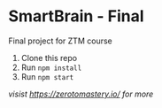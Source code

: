 # SmartBrain - Final 
Final project for ZTM course


1. Clone this repo
2. Run `npm install`
3. Run `npm start`


*visist https://zerotomastery.io/ for more*

